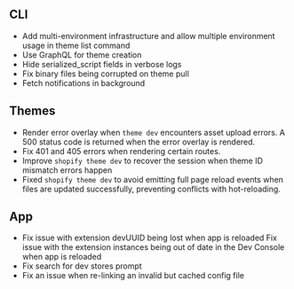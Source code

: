 ## CLI

-   Add multi-environment infrastructure and allow multiple environment usage in theme list command
-   Use GraphQL for theme creation
-   Hide serialized_script fields in verbose logs
-   Fix binary files being corrupted on theme pull
-   Fetch notifications in background

## Themes
-   Render error overlay when `theme dev` encounters asset upload errors. A 500 status code is returned when the error overlay is rendered.
-   Fix 401 and 405 errors when rendering certain routes.
-   Improve `shopify theme dev` to recover the session when theme ID mismatch errors happen
-   Fixed `shopify theme dev` to avoid emitting full page reload events when files are updated successfully, preventing conflicts with hot-reloading.

## App
-   Fix issue with extension devUUID being lost when app is reloaded
    Fix issue with the extension instances being out of date in the Dev Console when app is reloaded
-   Fix search for dev stores prompt
-   Fix an issue when re-linking an invalid but cached config file

